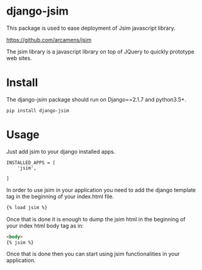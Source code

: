 # django-jsim

This package is used to ease deployment of Jsim javascript library.

https://github.com/arcamens/jsim

The jsim library is a javascript library on top of JQuery to quickly
prototype web sites.

# Install

The django-jsim package should run on Django==2.1.7 and python3.5+.

~~~
pip install django-jsim
~~~

# Usage

Just add jsim to your django installed apps.

~~~ppython
INSTALLED_APPS = [
    'jsim',

]
~~~

In order to use jsim in your application you need to add the django template tag
in the beginning of your index.html file.

~~~html
{% load jsim %}

~~~

Once that is done it is enough to dump the jsim html in the beginning
of your index html body tag as in:

~~~html
<body>
{% jsim %}

~~~

Once that is done then you can start using jsim functionalities in your application.
